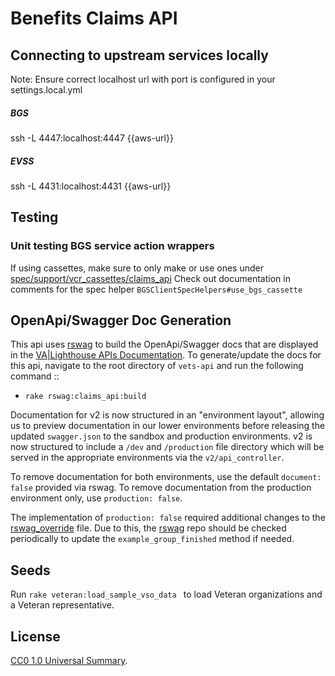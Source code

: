 # Benefits Claims API

## Connecting to upstream services locally
Note: Ensure correct localhost url with port is configured in your settings.local.yml

##### BGS
ssh -L 4447:localhost:4447 {{aws-url}}

##### EVSS
ssh -L 4431:localhost:4431 {{aws-url}}

## Testing
### Unit testing BGS service action wrappers
If using cassettes, make sure to only make or use ones under [spec/support/vcr_cassettes/claims_api](spec/support/vcr_cassettes/claims_api)
Check out documentation in comments for the spec helper `BGSClientSpecHelpers#use_bgs_cassette`

## OpenApi/Swagger Doc Generation
This api uses [rswag](https://github.com/rswag/rswag) to build the OpenApi/Swagger docs that are displayed in the [VA|Lighthouse APIs Documentation](https://developer.va.gov/explore/benefits/docs/claims?version=current).  To generate/update the docs for this api, navigate to the root directory of `vets-api` and run the following command ::
- `rake rswag:claims_api:build`

Documentation for v2 is now structured in an "environment layout", allowing us to preview documentation in our lower environments before releasing the updated `swagger.json` to the sandbox and production environments. v2 is now structured to include a `/dev` and `/production` file directory which will be served in the appropriate environments via the `v2/api_controller`.

To remove documentation for both environments, use the default `document: false` provided via rswag. To remove documentation from the production environment only, use `production: false`.

The implementation of `production: false` required additional changes to the [rswag_override](https://github.com/department-of-veterans-affairs/vets-api/blob/master/spec/rswag_override.rb) file. Due to this, the [rswag](https://github.com/rswag/rswag) repo should be checked periodically to update the `example_group_finished` method if needed.

## Seeds
Run `rake veteran:load_sample_vso_data ` to load Veteran organizations and a Veteran representative.

## License
[CC0 1.0 Universal Summary](https://creativecommons.org/publicdomain/zero/1.0/legalcode).
